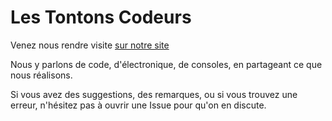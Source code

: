 # Les Tontons Codeurs

Venez nous rendre visite [sur notre site](https://les-tontons-codeurs.github.io)

Nous y parlons de code, d'électronique, de consoles, en partageant ce que nous réalisons.

Si vous avez des suggestions, des remarques, ou si vous trouvez une erreur, n'hésitez pas à ouvrir une Issue pour qu'on en discute.
